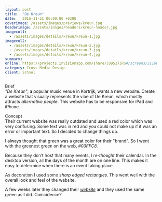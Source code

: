 ```yaml
---
layout: post
title:  "De Kreun"
date:   2016-11-21 00:00:00 +0200
coverimage: /assets/images/previews/kreun.jpg
headerimage: /assets/images/headers/kreun-header.jpg
imagecol1:
  - /assets/images/details/kreun/kreun-1.jpg
imagecol2:
  - /assets/images/details/kreun/kreun-2.jpg
  - /assets/images/details/kreun/kreun-3.jpg
  - /assets/images/details/kreun/kreun-4.jpg
summary:
online: https://projects.invisionapp.com/share/JU9S17JRG#/screens/211683729
category: Cross Media Design
client: School
---
```


<span class="post-content-text-subtitle" >Brief</span><br/>
*"De Kreun"*, a popular music venue in Kortrijk, wants a new website. Create a website that visually represents the vibe of De Kreun, which mostly attracts *alternative people*. This website has to be responsive for iPad and iPhone.

<span class="post-content-text-subtitle" >Concept</span><br/>
Their current website was really outdated and used a red color which was very confusing. Some text was in red and you could not make up if it was an error or important text. So I decided to change things up.

I always thought that green was a great color for their "brand". So I went with the greenest green on the web, *#00FFC8*.

Because they don't host that many events, I *re-thought* their calendar. In the desktop version, all the days of the month are on one line. This makes it easy to determine when there is an event taking place.

As decoration I used some *sharp edged rectangles*. This went well with the overall look and feel of the website.

A few weeks later they changed their *<a href="http://www.wildewesten.be/" target="_blank">website</a>* and they used the same green as I did. Coincidence?
